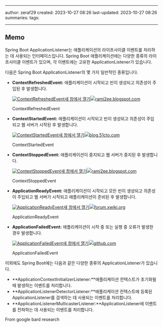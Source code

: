 

--- 
author: zeraf29
created: 2023-10-27 08:26 
last-updated: 2023-10-27 08:26 
summaries: 
tags:

---


## Memo


Spring Boot ApplicationListener는 애플리케이션의 라이프사이클 이벤트를 처리하는 데 사용되는 인터페이스입니다. Spring Boot 애플리케이션에는 다양한 종류의 라이프사이클 이벤트가 있으며, 각 이벤트에는 고유한 ApplicationListener가 있습니다.

다음은 Spring Boot ApplicationListener의 몇 가지 일반적인 종류입니다.

- **ContextRefreshedEvent:** 애플리케이션이 시작되고 빈이 생성되고 의존성이 주입된 후 발생합니다. 
    
    [![ContextRefreshedEvent](https://1.bp.blogspot.com/-fzIUpWl387g/W6huv4p4vYI/AAAAAAAAUoE/lMyHR4tTBdgTiglJNvYNAJygf4q5dyqdgCLcBGAs/s1600/Slide1.JPG)새 창에서 열기](https://ramj2ee.blogspot.com/2018/09/event-handling-in-spring_23.html)[![](https://encrypted-tbn0.gstatic.com/favicon-tbn?q=tbn:ANd9GcS2-dWwSth7nJ5A7s-n3lqiC7bR6EGCAya2cpAfjv_1mR17FRgXDHYbos10YbGM4AQhHoIOvodyThdKlVKn3PsYyhV0CYSnmD3xc4fkNx8)ramj2ee.blogspot.com](https://ramj2ee.blogspot.com/2018/09/event-handling-in-spring_23.html)
    
    ContextRefreshedEvent 
    
- **ContextStartedEvent:** 애플리케이션이 시작되고 빈이 생성되고 의존성이 주입되고 웹 서버가 시작된 후 발생합니다. 
    
    [![ContextStartedEvent](https://lh3.googleusercontent.com/bip/AFhciVMpBB1yZOQZ70s_4wC6OTfQXxa7w1EwCXcyuExQYl_rS6lSoGSbz7wF5pNmQqzhHDwyrzv2V4qYtjCcnel2EKqT_RqOEeUD2gCR1EL8ikPN71FIixCd1Bgdj6XF3PXIZnKF6Dk3FqfRJr9lDAH8TdpDQT_z6VdrxrdTTZVOFa1znqjsqHSYwS0jHJSemzpqPvKmcVsawFjWpTkPVRQlGgwHvMmgFga6n8nHN-3-7eBLhuoS_yK67F5Thl_fJogBXtJT27u3MrZPxRmZ_qVPKzbz2DB3KIAuPbF3nExG9Ip5djKeoou2ZQO85Hog8y6pxY6FszeH=w250-h200-p)새 창에서 열기](https://blog.51cto.com/u_15367034/3914584)[![](https://encrypted-tbn1.gstatic.com/favicon-tbn?q=tbn:ANd9GcQJC8ecLNMZc5BAeaL2qqHXC5RSr3GbnSR_DYscC64o-yWieizL5OZnuzTdMKBxH50OcEBt_a1gLnzcfKLWgNN87x2BZMHjevE)blog.51cto.com](https://blog.51cto.com/u_15367034/3914584)
    
    ContextStartedEvent 
    
- **ContextStoppedEvent:** 애플리케이션이 중지되고 웹 서버가 중지된 후 발생합니다. 
    
    [![ContextStoppedEvent](https://3.bp.blogspot.com/-kWsSQSTmkf8/W6ho5fhqWiI/AAAAAAAAUm8/f7qIGzj0o7cOp-Hh3CL2n1cuCMjEDsDtwCLcBGAs/s1600/Slide2.JPG)새 창에서 열기](https://ramj2ee.blogspot.com/2018/09/event-handling-in-spring.html)[![](https://encrypted-tbn0.gstatic.com/favicon-tbn?q=tbn:ANd9GcS2-dWwSth7nJ5A7s-n3lqiC7bR6EGCAya2cpAfjv_1mR17FRgXDHYbos10YbGM4AQhHoIOvodyThdKlVKn3PsYyhV0CYSnmD3xc4fkNx8)ramj2ee.blogspot.com](https://ramj2ee.blogspot.com/2018/09/event-handling-in-spring.html)
    
    ContextStoppedEvent 
    
- **ApplicationReadyEvent:** 애플리케이션이 시작되고 모든 빈이 생성되고 의존성이 주입되고 웹 서버가 시작되고 애플리케이션이 준비된 후 발생합니다. 
    
    [![ApplicationReadyEvent](https://lh3.googleusercontent.com/bip/AFhciVMZVw85borF047kWbyoO1NkbNTOK2ew3in9_7Hl6LyaJsyAtg8Ik0N_v-rF7Wqh69EjVnkVqtmiFA_0EI6Ooe5-L894Lz3_5RXiWEJExhKzJxKlK96pIlouJL7-dJRs8jFAlCbxhRqz7B_yvn3Dtoz4DkIAWCYxmzYTbd-dfUwIMT9hKQ=w250-h200-p)새 창에서 열기](https://forum.xwiki.org/t/hi-i-want-to-add-a-event-listener-for-an-application-created-but-applicationreadyevent-similar-not-work/3123)[![](https://encrypted-tbn2.gstatic.com/favicon-tbn?q=tbn:ANd9GcSKrlVpN5eIBrnxIK2So1MYQipCLVMbnGRqdIv3oYN9uXx-Oj12hyBrwNKartEAWH74e2PERkd9xmcZXSQJSP5oGDtaqo3tE5ek)forum.xwiki.org](https://forum.xwiki.org/t/hi-i-want-to-add-a-event-listener-for-an-application-created-but-applicationreadyevent-similar-not-work/3123)
    
    ApplicationReadyEvent 
    
- **ApplicationFailedEvent:** 애플리케이션이 시작 중 또는 실행 중 오류가 발생한 경우 발생합니다. 
    
    [![ApplicationFailedEvent](https://lh3.googleusercontent.com/bip/AFhciVMxyxFjtJjEJRj0jrr7uQrkUUQp5eDUVUhaQwNGOcStNom-BQSk8j01QffAuM4PYJqDZhP4qjH_hhmiwwNn5JD9zlowQDDrm7BZ-WITG-V7--VSNroN5eF9q6QfcL53xuuhCAO61ZwZpGvK3adBbRAutAToNI0XUNZE05sPjfMGt8T5u-3BPcM3QgLRPZ8VqmgQJ_nvcC1FqUI5plbecMRtCDgGO6CP5RAI13XTsD7Pag=w250-h200-p)새 창에서 열기](https://github.com/spring-projects/spring-boot/issues/10470)[![](https://encrypted-tbn1.gstatic.com/favicon-tbn?q=tbn:ANd9GcQMWyctgi21E3pB8xn4iBFazkndTUvaPmX-zdFv06DZ-mByF8axuc_CClAiYh_1yRIIVp9Y2iFuFB2ATC5ZrlssaIhE-Q)github.com](https://github.com/spring-projects/spring-boot/issues/10470)
    
    ApplicationFailedEvent 
    

이외에도 Spring Boot에는 다음과 같은 다양한 종류의 ApplicationListener가 있습니다.

- **ApplicationContextInitializerListener:**애플리케이션 컨텍스트가 초기화될 때 발생하는 이벤트를 처리합니다.
- **ApplicationListenerDetectorListener:**애플리케이션 컨텍스트에 등록된 ApplicationListener를 검색하는 데 사용되는 이벤트를 처리합니다.
- **ApplicationListenerMulticasterListener:**ApplicationListener에 이벤트를 전파하는 데 사용되는 이벤트를 처리합니다.


From google bard research